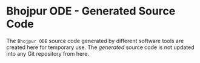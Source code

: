 # Bhojpur ODE - Generated Source Code

The `Bhojpur ODE` source code generated by different software tools are created
here for temporary use. The *generated* source code is not updated into any Git
repository from here.
